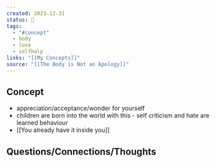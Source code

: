 ```yaml
---
created: 2023-12-31
status: 🔴
tags:
  - "#concept"
  - body
  - love
  - selfhelp
links: "[[My Concepts]]"
source: "[[The Body is Not an Apology]]"
---
```

## Concept
- appreciation/acceptance/wonder for yourself
- children are born into the world with this - self criticism and hate are learned behaviour
- [[You already have it inside you]]

## Questions/Connections/Thoughts